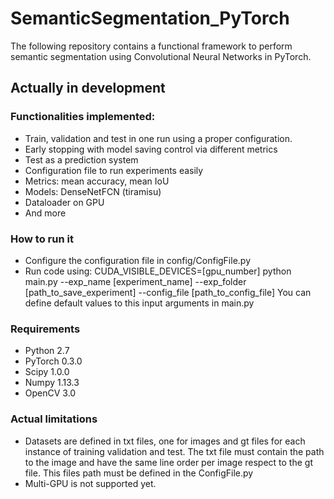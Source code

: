 # SemanticSegmentation_PyTorch

The following repository contains a functional framework to perform semantic segmentation using Convolutional Neural Networks in PyTorch.

## Actually in development

### Functionalities implemented:
- Train, validation and test in one run using a proper configuration.
- Early stopping with model saving control via different metrics
- Test as a prediction system
- Configuration file to run experiments easily
- Metrics: mean accuracy, mean IoU
- Models: DenseNetFCN (tiramisu)
- Dataloader on GPU
- And more

### How to run it
- Configure the configuration file in config/ConfigFile.py
- Run code using: CUDA_VISIBLE_DEVICES=[gpu_number] python main.py --exp_name [experiment_name] 
  --exp_folder [path_to_save_experiment] --config_file [path_to_config_file]
  You can define default values to this input arguments in main.py
  
 ### Requirements
 - Python 2.7
 - PyTorch 0.3.0
 - Scipy 1.0.0
 - Numpy 1.13.3
 - OpenCV 3.0
  
### Actual limitations
- Datasets are defined in txt files, one for images and gt files for each instance of training validation and test. The txt file must contain the path to the image and have the same line order per image respect to the gt file. This files path must be defined in the ConfigFile.py
- Multi-GPU is not supported yet.
